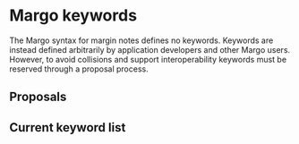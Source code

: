 # Margo keywords

The Margo syntax for margin notes defines no keywords. Keywords are instead
defined arbitrarily by application developers and other Margo users. However, to
avoid collisions and support interoperability keywords must be reserved through
a proposal process.  

## Proposals

## Current keyword list

